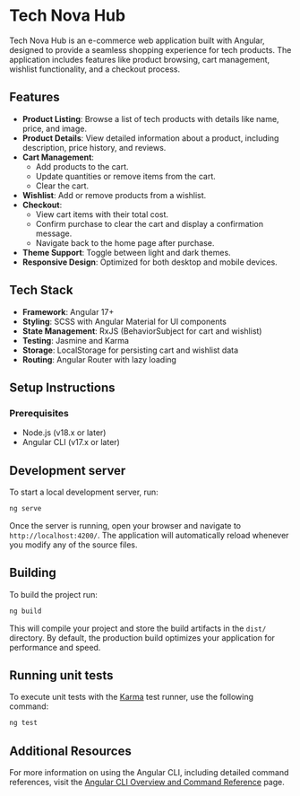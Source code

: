 # Tech Nova Hub

Tech Nova Hub is an e-commerce web application built with Angular, designed to provide a seamless shopping experience for tech products. The application includes features like product browsing, cart management, wishlist functionality, and a checkout process.

## Features

- **Product Listing**: Browse a list of tech products with details like name, price, and image.
- **Product Details**: View detailed information about a product, including description, price history, and reviews.
- **Cart Management**:
  - Add products to the cart.
  - Update quantities or remove items from the cart.
  - Clear the cart.
- **Wishlist**: Add or remove products from a wishlist.
- **Checkout**:
  - View cart items with their total cost.
  - Confirm purchase to clear the cart and display a confirmation message.
  - Navigate back to the home page after purchase.
- **Theme Support**: Toggle between light and dark themes.
- **Responsive Design**: Optimized for both desktop and mobile devices.

## Tech Stack

- **Framework**: Angular 17+
- **Styling**: SCSS with Angular Material for UI components
- **State Management**: RxJS (BehaviorSubject for cart and wishlist)
- **Testing**: Jasmine and Karma
- **Storage**: LocalStorage for persisting cart and wishlist data
- **Routing**: Angular Router with lazy loading

## Setup Instructions

### Prerequisites
- Node.js (v18.x or later)
- Angular CLI (v17.x or later)

## Development server

To start a local development server, run:

```bash
ng serve
```

Once the server is running, open your browser and navigate to `http://localhost:4200/`. The application will automatically reload whenever you modify any of the source files.

## Building

To build the project run:

```bash
ng build
```

This will compile your project and store the build artifacts in the `dist/` directory. By default, the production build optimizes your application for performance and speed.

## Running unit tests

To execute unit tests with the [Karma](https://karma-runner.github.io) test runner, use the following command:

```bash
ng test
```
## Additional Resources

For more information on using the Angular CLI, including detailed command references, visit the [Angular CLI Overview and Command Reference](https://angular.dev/tools/cli) page.

